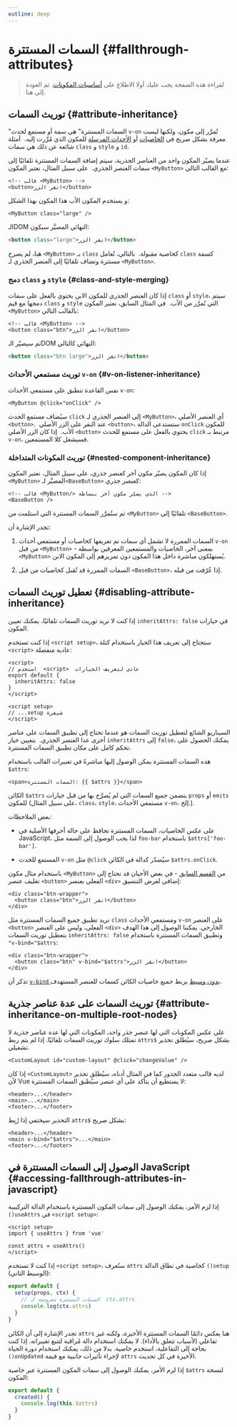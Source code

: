 ```yaml
---
outline: deep
---
```


# السمات المستترة {#fallthrough-attributes}

> لقراءة هذه الصفحة يجب عليك أولا الاطلاع على [أساسيات المكونات](/guide/essentials/component-basics).  ثم العودة إلى هنا.

## توريث السمات {#attribute-inheritance}

"السمات المستترة" هي سمة أو مستمع لحدث `v-on` تُمرَّر إلى مكون، ولكنها ليست معرفة بشكل صريح في [الخاصيات](./props) أو [الأحداث المرسلة](./events.html#declaring-emitted-events) للمكون الذي مُرِّرت إليه.  أمثلة شائعة عن ذلك هي سمات `class` و `style` و `id`.

عندما يصيّر المكون واحد من العناصر الجذرية، سيتم إضافة السمات المستترة تلقائيًا إلى سمات العنصر الجذري.  على سبيل المثال، نعتبر المكون `<MyButton>` مع القالب التالي:

```vue-html
<!-- قالب <MyButton> -->
<button>انقر الزر</button>
```

و يستخدم المكون الأب هذا المكون بهذا الشكل:

```vue-html
<MyButton class="large" />
```

الـDOM النهائي المصيَّر سيكون:

```html
<button class="large">انقر الزر</button>
```

هنا، لم يصرح `<MyButton>` بـ `class` كخاصية مقبولة.  بالتالي،  تُعامل `class` كسمة مستترة وتضاف تلقائيًا إلى العنصر الجذري لـ `<MyButton>`.

### دمج `class` و `style` {#class-and-style-merging}

  إذا كان العنصر الجذري للمكون الابن يحتوي بالفعل على سمات `class` أو `style`، سيتم دمجها مع قيم `class` و `style` التي تُمرَّر من الأب.  في المثال السابق، نعتبر المكون `<MyButton>`  بالقالب التالي:

```vue-html
<!-- قالب <MyButton> -->
<button class="btn">انقر الزر</button>
```

ثم سيصيّر الـDOM النهائي كالتالي:

```html
<button class="btn large">انقر الزر</button>
```

###  توريث مستمعي الأحداث `v-on` {#v-on-listener-inheritance}

نفس القاعدة تنطبق على مستمعي الأحداث `v-on`:

```vue-html
<MyButton @click="onClick" />
```

سيُضاف مستمع الحدث `click` إلى العنصر الجذري لـ `<MyButton>`، أي العنصر الأصلي `<button>`.  عند النقر على الزر الأصلي `<button>`، ستستدعى الدالة `onClick` للمكون الأب.  إذا كان الزر الأصلي `<button>` يحتوي بالفعل على مستمع للحدث `click` مرتبط بـ `v-on`، فسيشغل كلا المستمعين.

### توريث المكونات المتداخلة  {#nested-component-inheritance}

إذا كان المكون يصيّر مكون آخر كعنصر جذري، على سبيل المثال، نعتبر المكون `<MyButton>` المصيَّر لـ`<BaseButton>` كعنصر جذري:

```vue-html
<!-- قالب <MyButton/> الذي يصيّر مكون آخر ببساطة -->
<BaseButton />
```

ثم ستُمرَّر السمات المستترة التي استلمت من `<MyButton>` تلقائيًا إلى `<BaseButton>`.

تجدر الإشارة أن:

1. السمات الممررة لا تشمل أي سمات تم تعريفها كخاصيات أو مستمعي أحداث `v-on` من قبل `<MyButton>` - بمعنى آخر، الخاصيات والمستمعين المعرفين بواسطة `<MyButton>` يُستهلكون مباشرة داخل هذا المكون دون تمريرهم إلى المكون الابن.

2. السمات الممررة قد تُقبل كخاصيات من قبل `<BaseButton>`، إذا عُرّفت من قبله.

## تعطيل توريث السمات {#disabling-attribute-inheritance}

إذا كنت لا تريد توريث السمات تلقائيًا، يمكنك تعيين `inheritAttrs: false` في خيارات المكون.

<div class="composition-api">

إذا كنت تستخدم `<script setup>`، ستحتاج إلى تعريف هذا الخيار باستخدام كتلة `<script>` عادية منفصلة:

```vue
<script>
// استخدم  <script>  عادي لتعريف الخيارات
export default {
  inheritAttrs: false
}
</script>

<script setup>
// ...setup شيفرة
</script>
```

</div>

السيناريو الشائع لتعطيل توريث السمات هو عندما تحتاج إلى تطبيق السمات على عناصر أخرى عدا العنصر الجذري.  بتعيين خيار `inheritAttrs` إلى `false`، يمكنك الحصول على تحكم كامل على مكان تطبيق السمات المستترة.

هذه السمات المستترة يمكن الوصول إليها مباشرةً في تعبيرات القالب باستخدام `$attrs`:

```vue-html
<span>السمات المستترة: {{ $attrs }}</span>
```

الكائن `$attrs` يتضمن جميع السمات التي لم يُصرَّح بها من قبل خيارات `props` أو `emits` للمكون (على سبيل المثال، `class`، `style`، مستمعي الأحداث `v-on`، إلخ.).

بعض الملاحظات:

- على عكس الخاصيات، السمات المستترة تحافظ على حالة أحرفها الأصلية في JavaScript، لذا يجب الوصول إلى السمة مثل `foo-bar` باستخدام `$attrs['foo-bar']`.

- المستمع للحدث `v-on` مثل `@click` سيُصدّر كدالة في الكائن `$attrs.onClick`.

باستخدام مثال مكون `<MyButton>` من [القسم السابق](#attribute-inheritance) -  في بعض الأحيان قد نحتاج إلى تغليف عنصر `<button>` الفعلي بعنصر `<div>` إضافي لغرض التنسيق:

```vue-html
<div class="btn-wrapper">
  <button class="btn">انقر الزر</button>
</div>
```

نريد تطبيق جميع السمات المستترة مثل `class` ومستمعي الأحداث `v-on` على العنصر `<button>` الفعلي، وليس على العنصر `<div>` الخارجي. يمكننا الوصول إلى هذا الهدف بتعطيل توريث السمات `inheritAttrs: false` وتطبيق السمات المستترة باستخدام `"v-bind="$attrs`:

```vue-html{2}
<div class="btn-wrapper">
  <button class="btn" v-bind="$attrs">انقر الزر</button>
</div>
```

تذكر أن [`v-bind` بدون وسيط](/guide/essentials/template-syntax.html#dynamically-binding-multiple-attributes) يربط جميع خاصيات الكائن كسمات للعنصر المستهدف.

## توريث السمات على عدة عناصر جذرية {#attribute-inheritance-on-multiple-root-nodes}

  على عكس المكونات التي لها عنصر جذر واحد، المكونات التي لها عدة عناصر جذرية لا تمتلك سلوك توريث السمات تلقائيًا. إذا لم يتم ربط `attrs$` بشكل صريح، سيُطلق تحذير تشغيلي.

```vue-html
<CustomLayout id="custom-layout" @click="changeValue" />
```

  إذا كان `<CustomLayout>` لديه قالب متعدد الجذور كما في المثال أدناه، سيُطلق تحذير لأن Vue لا يستطيع أن يتأكد على أي عنصر  سيُطبق السمات المستترة:

```vue-html
<header>...</header>
<main>...</main>
<footer>...</footer>
```

التحذير سيختفي إذا  رُبِط `attrs$` بشكل صريح:

```vue-html{2}
<header>...</header>
<main v-bind="$attrs">...</main>
<footer>...</footer>
```

## الوصول إلى السمات المستترة في JavaScript {#accessing-fallthrough-attributes-in-javascript}

<div class="composition-api">

إذا لزم الأمر، يمكنك الوصول إلى سمات المكون المستترة باستخدام الدالة التركيبية  `()useAttrs` في `<script setup>`:

```vue
<script setup>
import { useAttrs } from 'vue'

const attrs = useAttrs()
</script>
```

إذا كنت لا تستخدم `<script setup>`، ستُعرف `attrs` كخاصية في نطاق الدالة `()setup`  (الوسيط الثاني):

```js
export default {
  setup(props, ctx) {
    // السمات المستترة معروضة كـ  ctx.attrs
    console.log(ctx.attrs)
  }
}
```

تجدر الإشارة إلى أن الكائن `attrs` هنا يعكس دائمًا السمات المستترة الأخيرة، ولكنه غير تفاعلي (لأسباب تتعلق بالأداء). لا يمكنك استخدام دالة مُراقبة لتتبع تغييراته. إذا كنت بحاجة إلى التفاعلية، استخدم خاصية. بدلا من ذلك، يمكنك استخدام دورة الحياة `()onUpdated` لإجراء تأثيرات جانبية مع قيمة `attrs` الأخيرة في كل تحديث.

</div>

<div class="options-api">

إذا لزم الأمر، يمكنك الوصول إلى سمات المكون المستترة عبر خاصية `$attrs` لنسخة المكون:

```js
export default {
  created() {
    console.log(this.$attrs)
  }
}
```

</div>
